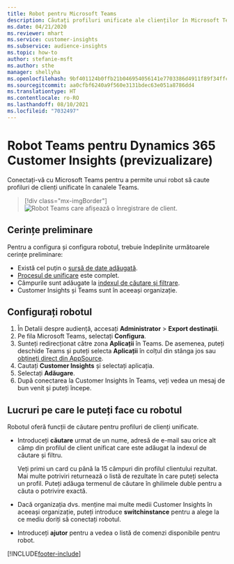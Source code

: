 ```yaml
---
title: Robot pentru Microsoft Teams
description: Căutați profiluri unificate ale clienților în Microsoft Teams cu ajutorul unui robot.
ms.date: 04/21/2020
ms.reviewer: mhart
ms.service: customer-insights
ms.subservice: audience-insights
ms.topic: how-to
author: stefanie-msft
ms.author: sthe
manager: shellyha
ms.openlocfilehash: 9bf401124b0ffb21b046954056141e7703386d4911f89f34ffc0fcb84bf0f4be
ms.sourcegitcommit: aa0cfbf6240a9f560e3131bdec63e051a8786dd4
ms.translationtype: HT
ms.contentlocale: ro-RO
ms.lasthandoff: 08/10/2021
ms.locfileid: "7032497"
---
```

# <a name="teams-bot-for-dynamics-365-customer-insights-preview"></a>Robot Teams pentru Dynamics 365 Customer Insights (previzualizare)

Conectați-vă cu Microsoft Teams pentru a permite unui robot să caute profiluri de clienți unificate în canalele Teams.

> [!div class="mx-imgBorder"]
> ![Robot Teams care afișează o înregistrare de client.](media/teams-bot.png "Robot Teams care afișează o înregistrare de client")

## <a name="prerequisites"></a>Cerințe preliminare

Pentru a configura și configura robotul, trebuie îndeplinite următoarele cerințe preliminare:

- Există cel puțin o [sursă de date adăugată](data-sources.md).
- [Procesul de unificare](data-unification.md) este complet.
- Câmpurile sunt adăugate la [indexul de căutare și filtrare](search-filter-index.md).
- Customer Insights și Teams sunt în aceeași organizație.

## <a name="configure-the-bot"></a>Configurați robotul

1. În Detalii despre audiență, accesați **Administrator** > **Export destinații**.
1. Pe fila Microsoft Teams, selectați **Configura**.
1. Sunteți redirecționat către zona **Aplicații** în Teams. De asemenea, puteți deschide Teams și puteți selecta **Aplicații** în colțul din stânga jos sau [obțineți direct din AppSource](https://go.microsoft.com/fwlink/?linkid=2124104).
1. Cautați **Customer Insights** și selectați aplicația.
1. Selectați **Adăugare**.
1. După conectarea la Customer Insights în Teams, veți vedea un mesaj de bun venit și puteți începe.

## <a name="things-you-can-do-with-the-bot"></a>Lucruri pe care le puteți face cu robotul

Robotul oferă funcții de căutare pentru profiluri de clienți unificate.

- Introduceți **căutare** urmat de un nume, adresă de e-mail sau orice alt câmp din profilul de client unificat care este adăugat la indexul de căutare și filtru.

  Veți primi un card cu până la 15 câmpuri din profilul clientului rezultat. Mai multe potriviri returnează o listă de rezultate în care puteți selecta un profil. Puteți adăuga termenul de căutare în ghilimele duble pentru a căuta o potrivire exactă.

- Dacă organizația dvs. menține mai multe medii Customer Insights în aceeași organizație, puteți introduce **switchinstance** pentru a alege la ce mediu doriți să conectați robotul.

- Introduceți **ajutor** pentru a vedea o listă de comenzi disponibile pentru robot.  


[!INCLUDE[footer-include](../includes/footer-banner.md)]